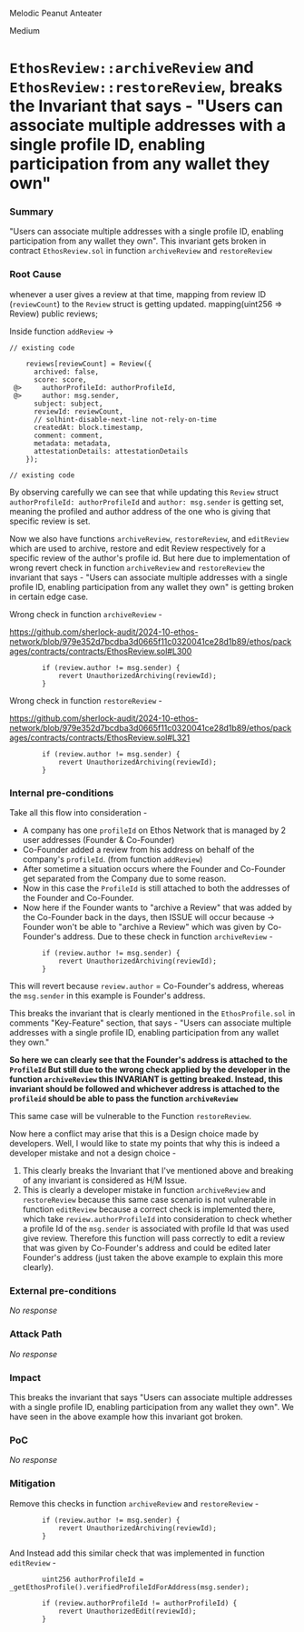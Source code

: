 Melodic Peanut Anteater

Medium

# `EthosReview::archiveReview` and `EthosReview::restoreReview`, breaks the Invariant that says - "Users can associate multiple addresses with a single profile ID, enabling participation from any wallet they own"

### Summary
"Users can associate multiple addresses with a single profile ID, enabling participation from any wallet they own". This invariant gets broken in contract `EthosReview.sol` in function `archiveReview` and `restoreReview`

### Root Cause

whenever a user gives a review at that time, mapping from review ID (`reviewCount`) to the `Review` struct is getting updated. mapping(uint256 => Review) public reviews; 

Inside function `addReview` ->

```solidity
// existing code

    reviews[reviewCount] = Review({
      archived: false,
      score: score,
 @>     authorProfileId: authorProfileId,
 @>     author: msg.sender,
      subject: subject,
      reviewId: reviewCount,
      // solhint-disable-next-line not-rely-on-time
      createdAt: block.timestamp,
      comment: comment,
      metadata: metadata,
      attestationDetails: attestationDetails
    });

// existing code
```
By observing carefully we can see that while updating this `Review` struct `authorProfileId: authorProfileId` and `author: msg.sender` is getting set, meaning the profiled and author address of the one who is giving that specific review is set.

Now we also have functions `archiveReview`, `restoreReview`, and `editReview` which are used to archive, restore and edit Review respectively for a specific review of the author's profile id. But here due to implementation of wrong revert check in function `archiveReview` and `restoreReview` the invariant that says - "Users can associate multiple addresses with a single profile ID, enabling participation from any wallet they own" is getting broken in certain edge case. 

Wrong check in function `archiveReview` - 

https://github.com/sherlock-audit/2024-10-ethos-network/blob/979e352d7bcdba3d0665f11c0320041ce28d1b89/ethos/packages/contracts/contracts/EthosReview.sol#L300

```solidity 
        if (review.author != msg.sender) {
            revert UnauthorizedArchiving(reviewId);
        }
```
Wrong check in function `restoreReview` - 

https://github.com/sherlock-audit/2024-10-ethos-network/blob/979e352d7bcdba3d0665f11c0320041ce28d1b89/ethos/packages/contracts/contracts/EthosReview.sol#L321

```solidity
        if (review.author != msg.sender) {
            revert UnauthorizedArchiving(reviewId);
        }
```

### Internal pre-conditions

Take all this flow into consideration - 
- A company has one `profileId` on Ethos Network that is managed by 2 user addresses (Founder & Co-Founder) 
- Co-Founder added a review from his address on behalf of the company's `profileId`. (from function `addReview`)
- After sometime a situation occurs where the Founder and Co-Founder  get separated from the Company due to some reason.
- Now in this case the `ProfileId` is still attached to both the addresses of the Founder and Co-Founder.
- Now here if the Founder wants to "archive a Review" that was added by the Co-Founder back in the days, then ISSUE will occur because -> Founder won't be able to "archive a Review" which was given by Co-Founder's address. Due to these check in function `archiveReview` - 

```solidity
        if (review.author != msg.sender) {
            revert UnauthorizedArchiving(reviewId);
        }
```

This will revert because `review.author` = Co-Founder's address, whereas the `msg.sender` in this example is Founder's address.

This breaks the invariant that is clearly mentioned in the `EthosProfile.sol` in comments "Key-Feature" section, that says - "Users can associate multiple addresses with a single profile ID, enabling participation from any wallet they own." 

**So here we can clearly see that the Founder's address is attached to the `ProfileId` But still due to the wrong check applied by the developer in the function `archiveReview` this INVARIANT is getting breaked. Instead, this invariant should be followed and whichever address is attached to the `profileid` should be able to pass the function `archiveReview`**

This same case will be vulnerable to the Function `restoreReview`.

Now here a conflict may arise that this is a Design choice made by developers. Well, I would like to state my points that why this is indeed a developer mistake and not a design choice - 

1) This clearly breaks the Invariant that I've mentioned above and breaking of any invariant is considered as H/M Issue.
2) This is clearly a developer mistake in function `archiveReview` and  `restoreReview`  because this same case scenario is not vulnerable in function `editReview`  because a correct check is implemented there, which take `review.authorProfileId` into consideration to check whether a profile Id of the `msg.sender` is associated with profile Id that was used give review. Therefore this function will pass correctly to edit a review that was given by Co-Founder's address and could be edited later Founder's address (just taken the above example to explain this more clearly).

### External pre-conditions

_No response_

### Attack Path

_No response_

### Impact 

This breaks the invariant that says "Users can associate multiple addresses with a single profile ID, enabling participation from any wallet they own". We have seen in the above example how this invariant got broken.

### PoC

_No response_

### Mitigation

Remove this checks in function `archiveReview` and `restoreReview` - 
```solidity
        if (review.author != msg.sender) {
            revert UnauthorizedArchiving(reviewId);
        }
```

And Instead add this similar check that was implemented in function `editReview` - 
```solidity
        uint256 authorProfileId = _getEthosProfile().verifiedProfileIdForAddress(msg.sender);

        if (review.authorProfileId != authorProfileId) {
            revert UnauthorizedEdit(reviewId);
        }
``` 